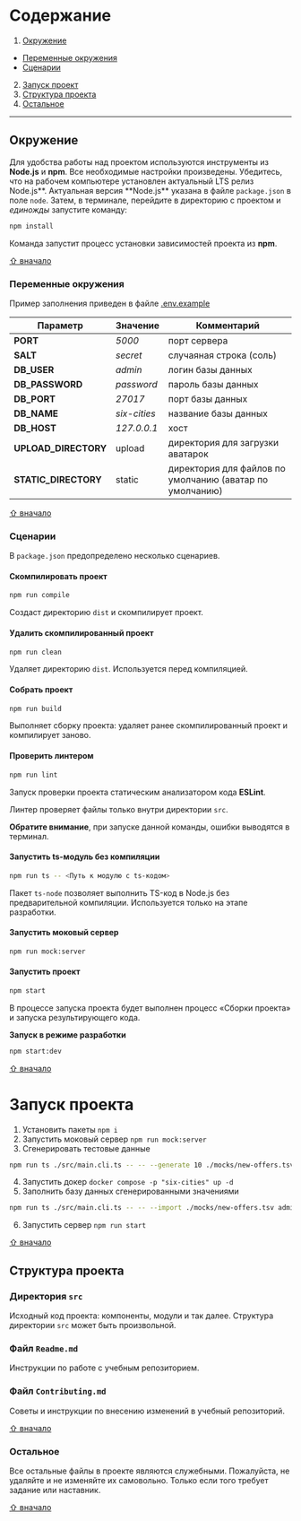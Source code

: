 # Содержание

1. [Окружение](#окружение)

- [Переменные окружения](#переменные-окружения)
- [Сценарии](#сценарии)

2. [Запуск проект](#запуск-проекта)
3. [Структура проекта](#структура-проекта)
4. [Остальное](#остальное)

---

## Окружение

Для удобства работы над проектом используются инструменты из **Node.js** и **npm**. Все необходимые настройки произведены. Убедитесь, что на рабочем компьютере установлен актуальный LTS релиз Node.js**. Актуальная версия **Node.js\*\* указана в файле `package.json` в поле `node`. Затем, в терминале, перейдите в директорию с проектом и _единожды_ запустите команду:

```bash
npm install
```

Команда запустит процесс установки зависимостей проекта из **npm**.

[⇧ вначало](#содержание)

### Переменные окружения

Пример заполнения приведен в файле [.env.example](.env.example)

| Параметр             | Значение     | Комментарий                                              |
| -------------------- | ------------ | -------------------------------------------------------- |
| **PORT**             | _5000_       | порт сервера                                             |
| **SALT**             | _secret_     | случаяная строка (соль)                                  |
| **DB_USER**          | _admin_      | логин базы данных                                        |
| **DB_PASSWORD**      | _password_   | пароль базы данных                                       |
| **DB_PORT**          | _27017_      | порт базы данных                                         |
| **DB_NAME**          | _six-cities_ | название базы данных                                     |
| **DB_HOST**          | _127.0.0.1_  | хост                                                     |
| **UPLOAD_DIRECTORY** | upload       | директория для загрузки аватарок                         |
| **STATIC_DIRECTORY** | static       | директория для файлов по умолчанию (аватар по умолчанию) |

[⇧ вначало](#содержание)

### Сценарии

В `package.json` предопределено несколько сценариев.

#### Скомпилировать проект

```bash
npm run compile
```

Создаст директорию `dist` и скомпилирует проект.

#### Удалить скомпилированный проект

```bash
npm run clean
```

Удаляет директорию `dist`. Используется перед компиляцией.

#### Собрать проект

```bash
npm run build
```

Выполняет сборку проекта: удаляет ранее скомпилированный проект и компилирует заново.

#### Проверить линтером

```bash
npm run lint
```

Запуск проверки проекта статическим анализатором кода **ESLint**.

Линтер проверяет файлы только внутри директории `src`.

**Обратите внимание**, при запуске данной команды, ошибки выводятся в терминал.

#### Запустить ts-модуль без компиляции

```bash
npm run ts -- <Путь к модулю с ts-кодом>
```

Пакет `ts-node` позволяет выполнить TS-код в Node.js без предварительной компиляции. Используется только на этапе разработки.

#### Запустить моковый сервер

```bash
npm run mock:server
```

#### Запустить проект

```bash
npm start
```

В процессе запуска проекта будет выполнен процесс «Сборки проекта» и запуска результирующего кода.

**Запуск в режиме разработки**

```bash
npm start:dev
```

[⇧ вначало](#содержание)

# Запуск проекта

1. Установить пакеты
   `npm i`
2. Запустить моковый сервер
   `npm run mock:server`
3. Сгенерировать тестовые данные

```sh
npm run ts ./src/main.cli.ts -- -- --generate 10 ./mocks/new-offers.tsv http://localhost:3123/api
```

4. Запустить докер `docker compose -p "six-cities" up -d`
5. Заполнить базу данных сгенерированными значениями

```sh
npm run ts ./src/main.cli.ts -- -- --import ./mocks/new-offers.tsv admin password localhost six-cities secret
```

6. Запустить сервер `npm run start`

[⇧ вначало](#содержание)

## Структура проекта

### Директория `src`

Исходный код проекта: компоненты, модули и так далее. Структура директории `src` может быть произвольной.

### Файл `Readme.md`

Инструкции по работе с учебным репозиторием.

### Файл `Contributing.md`

Советы и инструкции по внесению изменений в учебный репозиторий.

[⇧ вначало](#содержание)

### Остальное

Все остальные файлы в проекте являются служебными. Пожалуйста, не удаляйте и не изменяйте их самовольно. Только если того требует задание или наставник.

[⇧ вначало](#содержание)

